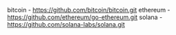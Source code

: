 bitcoin - https://github.com/bitcoin/bitcoin.git
ethereum -  https://github.com/ethereum/go-ethereum.git
solana - https://github.com/solana-labs/solana.git